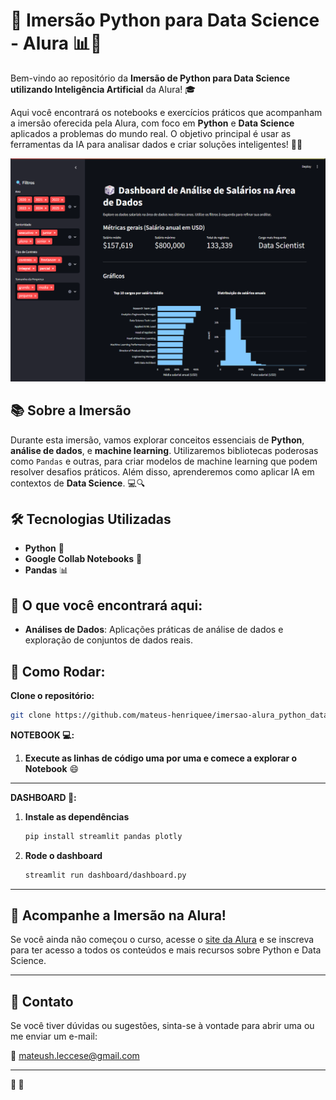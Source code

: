 # 🚀 Imersão Python para Data Science - Alura 📊🤖

Bem-vindo ao repositório da **Imersão de Python para Data Science utilizando Inteligência Artificial** da Alura! 🎓

Aqui você encontrará os notebooks e exercícios práticos que acompanham a imersão oferecida pela Alura, com foco em **Python** e **Data Science** aplicados a problemas do mundo real. O objetivo principal é usar as ferramentas da IA para analisar dados e criar soluções inteligentes! 🧠💡

![Preview do DashBoard](dashboard/prev.png)

## 📚 Sobre a Imersão

Durante esta imersão, vamos explorar conceitos essenciais de **Python**, **análise de dados**, e **machine learning**. Utilizaremos bibliotecas poderosas como `Pandas` e outras, para criar modelos de machine learning que podem resolver desafios práticos. Além disso, aprenderemos como aplicar IA em contextos de **Data Science**. 💻🔍

## 🛠️ Tecnologias Utilizadas

* **Python** 🐍
* **Google Collab Notebooks** 📝
* **Pandas** 📊

## 🔑 O que você encontrará aqui:

* **Análises de Dados**: Aplicações práticas de análise de dados e exploração de conjuntos de dados reais.

## 🚀 Como Rodar:

**Clone o repositório:**

   ```bash
   git clone https://github.com/mateus-henriquee/imersao-alura_python_datascience.git
   ```

**NOTEBOOK 💻:**
1. **Execute as linhas de código uma por uma e comece a explorar o Notebook** 😄
   
---

**DASHBOARD 🎲:**
1. **Instale as dependências**
   ```bash
   pip install streamlit pandas plotly
   ```
2. **Rode o dashboard**
   ```bash
   streamlit run dashboard/dashboard.py
   ```
---

## 👏 Acompanhe a Imersão na Alura!

Se você ainda não começou o curso, acesse o [site da Alura](https://www.alura.com.br) e se inscreva para ter acesso a todos os conteúdos e mais recursos sobre Python e Data Science.

---

## 💬 **Contato**

Se você tiver dúvidas ou sugestões, sinta-se à vontade para abrir uma ou me enviar um e-mail:

📧 [mateush.leccese@gmail.com](mailto:mateush.leccese@gmail.com)

---

**🐍  🚀**
